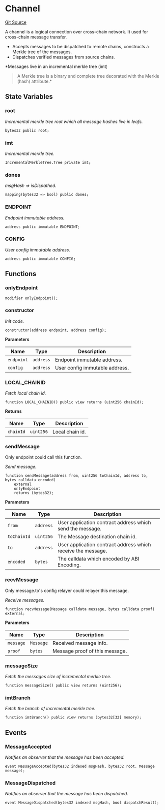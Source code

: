 # Channel
[Git Source](https://github.com/darwinia-network/ORMP/blob/4f7e50a941e561ca86840d800b02ebd892a72255/src/Channel.sol)

A channel is a logical connection over cross-chain network.
It used for cross-chain message transfer.
- Accepts messages to be dispatched to remote chains,
constructs a Merkle tree of the messages.
- Dispatches verified messages from source chains.

*Messages live in an incremental merkle tree (imt)
> A Merkle tree is a binary and complete tree decorated with
> the Merkle (hash) attribute.*


## State Variables
### root
*Incremental merkle tree root which all message hashes live in leafs.*


```solidity
bytes32 public root;
```


### imt
*Incremental merkle tree.*


```solidity
IncrementalMerkleTree.Tree private imt;
```


### dones
*msgHash => isDispathed.*


```solidity
mapping(bytes32 => bool) public dones;
```


### ENDPOINT
*Endpoint immutable address.*


```solidity
address public immutable ENDPOINT;
```


### CONFIG
*User config immutable address.*


```solidity
address public immutable CONFIG;
```


## Functions
### onlyEndpoint


```solidity
modifier onlyEndpoint();
```

### constructor

*Init code.*


```solidity
constructor(address endpoint, address config);
```
**Parameters**

|Name|Type|Description|
|----|----|-----------|
|`endpoint`|`address`|Endpoint immutable address.|
|`config`|`address`|User config immutable address.|


### LOCAL_CHAINID

*Fetch local chain id.*


```solidity
function LOCAL_CHAINID() public view returns (uint256 chainId);
```
**Returns**

|Name|Type|Description|
|----|----|-----------|
|`chainId`|`uint256`|Local chain id.|


### sendMessage

Only endpoint could call this function.

*Send message.*


```solidity
function sendMessage(address from, uint256 toChainId, address to, bytes calldata encoded)
    external
    onlyEndpoint
    returns (bytes32);
```
**Parameters**

|Name|Type|Description|
|----|----|-----------|
|`from`|`address`|User application contract address which send the message.|
|`toChainId`|`uint256`|The Message destination chain id.|
|`to`|`address`|User application contract address which receive the message.|
|`encoded`|`bytes`|The calldata which encoded by ABI Encoding.|


### recvMessage

Only message.to's config relayer could relayer this message.

*Receive messages.*


```solidity
function recvMessage(Message calldata message, bytes calldata proof) external;
```
**Parameters**

|Name|Type|Description|
|----|----|-----------|
|`message`|`Message`|Received message info.|
|`proof`|`bytes`|Message proof of this message.|


### messageSize

*Fetch the messages size of incremental merkle tree.*


```solidity
function messageSize() public view returns (uint256);
```

### imtBranch

*Fetch the branch of incremental merkle tree.*


```solidity
function imtBranch() public view returns (bytes32[32] memory);
```

## Events
### MessageAccepted
*Notifies an observer that the message has been accepted.*


```solidity
event MessageAccepted(bytes32 indexed msgHash, bytes32 root, Message message);
```

### MessageDispatched
*Notifies an observer that the message has been dispatched.*


```solidity
event MessageDispatched(bytes32 indexed msgHash, bool dispatchResult);
```

